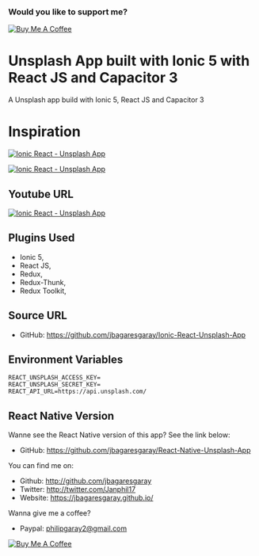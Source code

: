### Would you like to support me?

<a href="https://www.buymeacoffee.com/jbagaresgaray" target="_blank"><img src="https://www.buymeacoffee.com/assets/img/custom_images/orange_img.png" alt="Buy Me A Coffee" style="height: auto !important;width: auto !important;" ></a>

# Unsplash App built with Ionic 5 with React JS and Capacitor 3

A Unsplash app build with Ionic 5, React JS and Capacitor 3

# Inspiration

[![Ionic React - Unsplash App](https://cdn.dribbble.com/users/2698435/screenshots/7355727/media/5cac67ee072cd8cdd8c43c252d9242d1.png?compress=1&resize=1200x900)](https://dribbble.com/shots/7355727-Unsplash-App-Design-Concept)

[![Ionic React - Unsplash App](https://cdn.dribbble.com/users/247394/screenshots/8799500/media/a4fb0e64e7786b8e0217b2a925145eea.png?compress=1&resize=1200x900)](https://dribbble.com/shots/8799500-Unsplash-App-UI-Design-Concept)

## Youtube URL

[![Ionic React - Unsplash App](video.gif)](https://www.youtube.com/watch?v=HsiQ5BmiFjw)

## Plugins Used

- Ionic 5,
- React JS,
- Redux,
- Redux-Thunk,
- Redux Toolkit,

## Source URL

- GitHub: https://github.com/jbagaresgaray/Ionic-React-Unsplash-App

## Environment Variables

```
REACT_UNSPLASH_ACCESS_KEY=
REACT_UNSPLASH_SECRET_KEY=
REACT_API_URL=https://api.unsplash.com/
```

## React Native Version

Wanne see the React Native version of this app? See the link below:

- GitHub: https://github.com/jbagaresgaray/React-Native-Unsplash-App

You can find me on:

- Github: http://github.com/jbagaresgaray
- Twitter: http://twitter.com/Janphil17
- Website: https://jbagaresgaray.github.io/

Wanna give me a coffee?

- Paypal: philipgaray2@gmail.com

<a href="https://www.buymeacoffee.com/jbagaresgaray" target="_blank"><img src="https://www.buymeacoffee.com/assets/img/custom_images/orange_img.png" alt="Buy Me A Coffee" style="height: auto !important;width: auto !important;" ></a>

